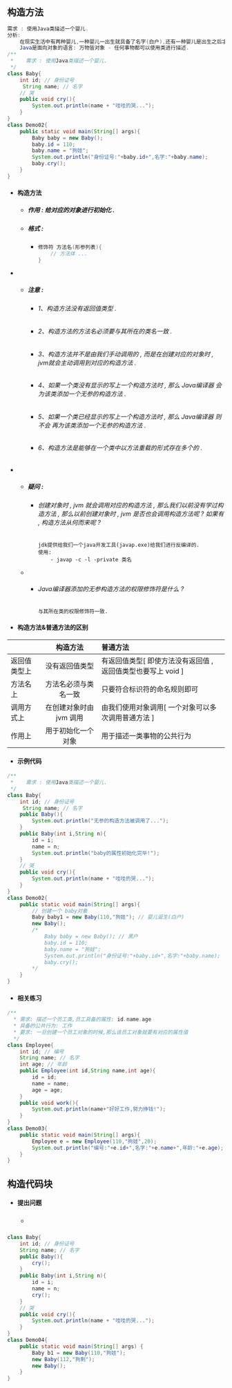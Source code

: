 ## 构造方法

```java
需求 : 使用Java类描述一个婴儿.
分析:
    在现实生活中有两种婴儿,一种婴儿一出生就具备了名字(白户),还有一种婴儿是出生之后才有名字的(黑户).
    Java是面向对象的语言: 万物皆对象 - 任何事物都可以使用类进行描述.
/**
 *    需求 : 使用Java类描述一个婴儿.
 */
class Baby{
    int id; // 身份证号
     String name; // 名字
    // 哭
    public void cry(){
        System.out.println(name + "哇哇的哭...");
    }
}
class Demo02{
    public static void main(String[] args){
        Baby baby = new Baby();
        baby.id = 110;
        baby.name = "狗娃";
        System.out.println("身份证号:"+baby.id+",名字:"+baby.name);
        baby.cry();
    }
}
```

* #### 构造方法

  * ##### 作用 : 给对应的对象进行初始化 .
  * ##### 格式 :

    * ```java
      修饰符 方法名(形参列表){
          // 方法体 ...
      }
      ```
* * ##### 注意 :

    * ###### 1、构造方法没有返回值类型 .
    * ###### 2、构造方法的方法名必须要与其所在的类名一致 .
    * ###### 3、构造方法并不是由我们手动调用的 , 而是在创建对应的对象时 , jvm就会主动调用到对应的构造方法 .
    * ###### 4、如果一个类没有显示的写上一个构造方法时 , 那么 Java编译器 会为该类添加一个无参的构造方法 .
    * ###### 5、如果一个类已经显示的写上一个构造方法时 , 那么 Java编译器 则 不会 再为该类添加一个无参的构造方法 .
    * ###### 6、构造方法是能够在一个类中以方法重载的形式存在多个的 .
* * ##### 疑问 :

    * ###### 创建对象时 ,  jvm 就会调用对应的构造方法 , 那么我们以前没有学过构造方法 , 那么以前创建对象时 , jvm 是否也会调用构造方法呢 ? 如果有 , 构造方法从何而来呢 ?

      ```
      jdk提供给我们一个java开发工具(javap.exe)给我们进行反编译的.
      使用:
          - javap -c -l -private 类名
      ```
  * * ###### Java编译器添加的无参构造方法的权限修饰符是什么 ?

      ```
      与其所在类的权限修饰符一致.
      ```
* #### 构造方法&普通方法的区别

|  | 构造方法 | 普通方法 |
| :--- | :---: | :--- |
| 返回值类型上 | 没有返回值类型 | 有返回值类型\[ 即使方法没有返回值 , 返回值类型也要写上 void \] |
| 方法名上 | 方法名必须与类名一致 | 只要符合标识符的命名规则即可 |
| 调用方式上 | 在创建对象时由 jvm 调用 | 由我们使用对象调用\[ 一个对象可以多次调用普通方法 \] |
| 作用上 | 用于初始化一个对象 | 用于描述一类事物的公共行为 |

* #### 示例代码

```java
/**
 *    需求 : 使用Java类描述一个婴儿.
 */
class Baby{
    int id; // 身份证号
     String name; // 名字
    public Baby(){
        System.out.println("无参的构造方法被调用了...");
    }
    public Baby(int i,String n){
        id = i;
        name = n;
        System.out.println("baby的属性初始化完毕!");
    }
    // 哭
    public void cry(){
        System.out.println(name + "哇哇的哭...");
    }
}
class Demo02{
    public static void main(String[] args){
        // 创建一个 baby对象
        Baby baby1 = new Baby(110,"狗娃"); // 婴儿诞生(白户)
        new Baby();
        /*
            Baby baby = new Baby(); // 黑户
            baby.id = 110;
            baby.name = "狗娃";
            System.out.println("身份证号:"+baby.id+",名字:"+baby.name);
            baby.cry();
        */
    }
}
```

* #### 相关练习

```java
/**
  * 需求: 描述一个员工类,员工具备的属性: id.name.age
  * 具备的公共行为: 工作
  * 要求: 一旦创建一个员工对象的时候,那么该员工对象就要有对应的属性值
  */
class Employee{
    int id; // 编号
    String name; // 名字
    int age; // 年龄
    public Employee(int id,String name,int age){
        id = id;
        name = name;
        age = age;
    }
    public void work(){
        System.out.println(name+"好好工作,努力挣钱!");
    }
}
class Demo03{
    public static void main(String[] args){
        Employee e = new Employee(110,"狗娃",20);
        System.out.println("编号:"+e.id+",名字:"+e.name+",年龄:"+e.age);
    }
}
```

## 构造代码块

* #### 提出问题

  * ##### 

```java
class Baby{
	int id; // 身份证号
 	String name; // 名字
	public Baby(){
		cry();
	}
	public Baby(int i,String n){
		id = i;
		name = n;
		cry();
	}
	// 哭
	public void cry(){
		System.out.println(name + "哇哇的哭...");
	}
}
class Demo04{
	public static void main(String[] args) {
		Baby b1 = new Baby(110,"狗娃");
		new Baby(112,"狗剩");
		new Baby();
	}
}
```





